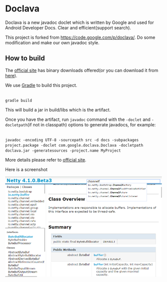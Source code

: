 Doclava
=======

Doclava is a new javadoc doclet which is written by Google and used for Android Developer Docs. Clear and efficient(support search).

This project is forked from https://code.google.com/p/doclava/. Do some modification and make our own javadoc style.

## How to build
The [official site](https://code.google.com/p/doclava/) has binary downloads offered(or you can download it from [here](archive/doclava-1.0.6.jar)).

We use [Gradle](http://www.gradle.org/) to build this project.

<code>
gradle build
</code>

This will build a jar in build/libs which is the artifact.

Once you have the artifact, run `javadoc` command with the `-doclet` and `-docletpath`(if not in classpath) options to generate javadocs, for example:

<code>
javadoc -encoding UTF-8 -sourcepath src -d docs -subpackages project.package -doclet com.google.doclava.Doclava -docletpath doclava.jar -generatesources -project.name MyProject
</code>

More details please refer to [official site](https://code.google.com/p/doclava/).

Here is a screenshot

![Doclava](screenshot.png)
